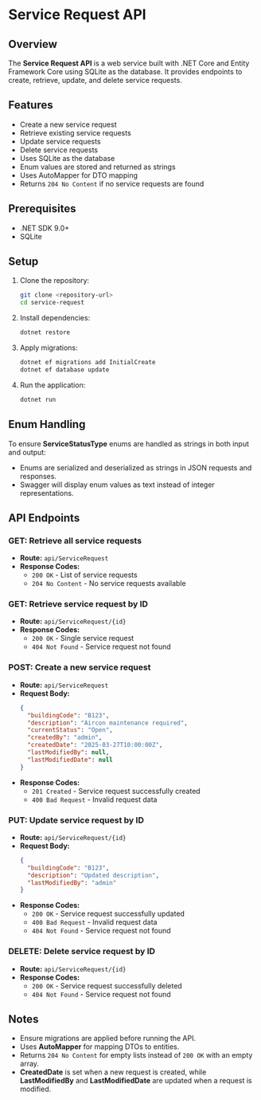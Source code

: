 
# Service Request API

## Overview

The **Service Request API** is a web service built with .NET Core and Entity Framework Core using SQLite as the database. It provides endpoints to create, retrieve, update, and delete service requests.

## Features

- Create a new service request
- Retrieve existing service requests
- Update service requests
- Delete service requests
- Uses SQLite as the database
- Enum values are stored and returned as strings
- Uses AutoMapper for DTO mapping
- Returns `204 No Content` if no service requests are found

## Prerequisites

- .NET SDK 9.0+
- SQLite

## Setup

1. Clone the repository:
   ```sh
   git clone <repository-url>
   cd service-request
   ```
2. Install dependencies:
   ```sh
   dotnet restore
   ```
3. Apply migrations:
   ```sh
   dotnet ef migrations add InitialCreate
   dotnet ef database update
   ```
4. Run the application:
   ```sh
   dotnet run
   ```

## Enum Handling

To ensure **ServiceStatusType** enums are handled as strings in both input and output:

- Enums are serialized and deserialized as strings in JSON requests and responses.
- Swagger will display enum values as text instead of integer representations.

## API Endpoints

### GET: Retrieve all service requests
- **Route:** `api/ServiceRequest`
- **Response Codes:**
  - `200 OK` - List of service requests
  - `204 No Content` - No service requests available

### GET: Retrieve service request by ID
- **Route:** `api/ServiceRequest/{id}`
- **Response Codes:**
  - `200 OK` - Single service request
  - `404 Not Found` - Service request not found

### POST: Create a new service request
- **Route:** `api/ServiceRequest`
- **Request Body:**
  ```json
  {
    "buildingCode": "B123",
    "description": "Aircon maintenance required",
    "currentStatus": "Open",
    "createdBy": "admin",
    "createdDate": "2025-03-27T10:00:00Z",
    "lastModifiedBy": null,
    "lastModifiedDate": null
  }
  ```
- **Response Codes:**
  - `201 Created` - Service request successfully created
  - `400 Bad Request` - Invalid request data

### PUT: Update service request by ID
- **Route:** `api/ServiceRequest/{id}`
- **Request Body:**
  ```json
  {
    "buildingCode": "B123",
    "description": "Updated description",
    "lastModifiedBy": "admin"
  }
  ```
- **Response Codes:**
  - `200 OK` - Service request successfully updated
  - `400 Bad Request` - Invalid request data
  - `404 Not Found` - Service request not found

### DELETE: Delete service request by ID
- **Route:** `api/ServiceRequest/{id}`
- **Response Codes:**
  - `200 OK` - Service request successfully deleted
  - `404 Not Found` - Service request not found

## Notes

- Ensure migrations are applied before running the API.
- Uses **AutoMapper** for mapping DTOs to entities.
- Returns `204 No Content` for empty lists instead of `200 OK` with an empty array.
- **CreatedDate** is set when a new request is created, while **LastModifiedBy** and **LastModifiedDate** are updated when a request is modified.
